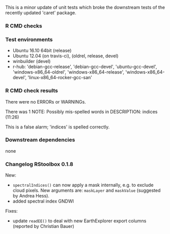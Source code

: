 This is a minor update of unit tests which broke the downstream tests of the recently updated 'caret' package.

### R CMD checks
### Test environments
* Ubuntu 16.10 64bit (release)
* Ubuntu 12.04 (on travis-ci), (oldrel, release, devel)
* winbuilder (devel)
* r-hub: 'debian-gcc-release', 
    'debian-gcc-devel',
    'ubuntu-gcc-devel', 
    'windows-x86_64-oldrel', 
    'windows-x86_64-release',
    'windows-x86_64-devel',
    'linux-x86_64-rocker-gcc-san'  

### R CMD check results
There were no ERRORs or WARNINGs. 

There was 1 NOTE:
Possibly mis-spelled words in DESCRIPTION:
  indices (11:26)

This is a false alarm; 'indices' is spelled correctly.  

### Downstream dependencies
none

### Changelog RStoolbox 0.1.8
New:
* `spectralIndices()` can now apply a mask internally, e.g. to exclude cloud pixels. New arguments are: 
   `maskLayer` and `maskValue` (suggested by Andrea Hess).   
* added spectral index GNDWI   

Fixes: 
* update `readEE()` to deal with new EarthExplorer export columns (reported by Christian Bauer)